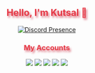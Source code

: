 <h2 align="center" style="color:#e63946;text-shadow: 3px 4px 4px rgba(205, 50, 70, 0.7);">Hello, I'm Kutsal 👋</h2>

<div align="center">

[![Discord Presence](https://lanyard.cnrad.dev/api/212876931744399360)](https://discord.com/users/212876931744399360)

</div>
	
<h3 align="center" style="color:#e63946;text-shadow: 3px 4px 4px rgba(205, 50, 70, 0.7);">My Accounts</h3>
<p align="center">
<a href="https://discord.com/users/212876931744399360" target"blank_"><img src="https://img.shields.io/badge/discord%20-7289DA.svg?&style=for-the-badge&logo=discord&logoColor=white"></a>
<a href="https://github.com/kutsalkiremitci" target"blank_"><img src="https://img.shields.io/badge/GitHub%20-191717.svg?&style=for-the-badge&logo=github&logoColor=white"></a>
<a href="https://steamcommunity.com/id/damageinthegame/" target"blank_"><img src="https://img.shields.io/badge/steam%20-171a21.svg?&style=for-the-badge&logo=steam&logoColor=white"></a>
<a href="https://open.spotify.com/user/21xnc6day35c42uroc2sq3xxi?si=b9d7c88e2e0f4184" target"blank_"><img src="https://img.shields.io/badge/Spotify%20-1ed760.svg?&style=for-the-badge&logo=spotify&logoColor=white"></a>
<a href="https://www.instagram.com/kutsalkiremitci/" target"blank_"><img src="https://img.shields.io/badge/INSTAGRAM%20-DC3175.svg?&style=for-the-badge&logo=instagram&logoColor=white"></a>
<br>
</p>
